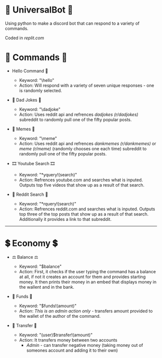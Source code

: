 # 🤖 UniversalBot 🤖
Using python to make a discord bot that can respond to a variety of commands.

Coded in *replit.com*

# 📨 Commands 📨
* Hello Command 👋
   - Keyword: "\hello"
   - Action: Will respond with a variety of seven unique responses - one is randomly selected.

* 👨 Dad Jokes 👨
   - Keyword: "\dadjoke"
   - Action: Uses reddit api and refrences *dadjokes (r/dadjokes)* subreddit to randomly pull one of the fifty popular posts.
 
* 🤣 Memes 🤣
   - Keyword: "\meme"
   - Action: Uses reddit api and refrences *dankmemes (r/dankmemes)* or *meme (r/meme)* (randomly chooses one each time) subreddit to randomly pull one of the fifty popular posts.
  
* 🎞 Youtube Search 🎞
   - Keyword: "*yquery!(search)"
   - Action: Refrences youtube.com and searches what is inputed. Outputs top five videos that show up as a result of that search.

* 👹 Reddit Search 👹
   - Keyword: "*rquery!(search)"
   - Action: Refrences reddit.com and searches what is inputed. Outputs top three of the top posts that show up as a result of that search. Additionally it provides a link to that subreddit.

---
# 💲 Economy 💲 #

* ⚖️ Balance ⚖️
   - Keyword: "$balance"
   - Action: First, it checks if the user typing the command has a balance at all, if not it creates an account for them and provides starting money. It then prints their money in an embed that displays money in the wallent and in the bank.

* 💸 Funds 💸
   - Keyword: "$funds!(amount)"
   - Action: *This is an admin action only* - transfers amount provided to the wallet of the author of the command.

* 🎁 Transfer 🎁
   - Keyword: "(user)$transfer!(amount)"
   - Action: It transfers money between two accounts
       - *Admin* - can transfer negative money (taking money out of someones account and adding it to their own)


